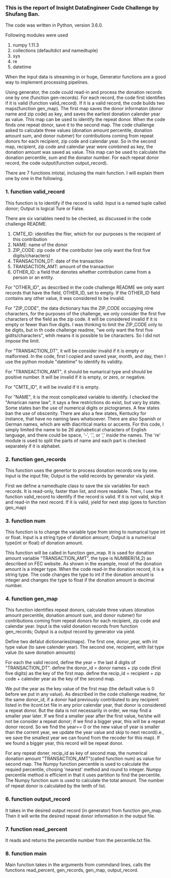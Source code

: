 ### This is the report of Insight DataEngineer Code Challenge by Shufang Ban.

The code was written in Python, version 3.6.0.

Following modules were used
   1) numpy 1.11.3
   2) collections (defaultdict and namedtuple)
   3) sys
   4) re
   5) datetime
   
When the input data is streaming in or huge, Generator functions are a good way to implement processing pipelines.

Using generator, the code could read-in and process the donation records one by one (function gen-records). 
For each record, the code first identifies if it is valid (function valid_record).
If it is a valid record, the code builds two maps(function gen_map).
The first map saves the donor informaton (donor name and zip code) as key, and saves the earliest donation calender year as value.
This map can be used to identify the repeat donor.
When the code finds one repeat donor, save it to the second map.
The code challenge asked to calculate three values (donation amount percentile, donation amount sum, and donor nubmer) for contributions coming from repeat donors for each recipient, zip code and calendar year.
So in the second map, recipient, zip code and calendar year were combined as key, the donation amount was saved as value.
This map can be used to calculate the donation percentile, sum and the donator number.
For each repeat donor record, the code output(function output_record).


There are 7 functions intotal, inclusing the main function. I will explain them one by one in the following.
 

### 1. function valid_record

   This function is to identify if the record is valid. Input is a named tuple called donor; Output is logical Ture or False.
   
   There are six variables need to be checked, as discussed in the code challenge README.
   1) CMTE_ID: identifies the flier, which for our purposes is the recipient of this contribution
   2) NAME: name of the donor
   3) ZIP_CODE: zip code of the contributor (we only want the first five digits/characters)
   4) TRANSACTION_DT: date of the transaction
   5) TRANSACTION_AMT: amount of the transaction
   6) OTHER_ID: a field that denotes whether contribution came from a person or an entity. 
   
   For "OTHER_ID", as described in the code challenge README we only want records that have the field, OTHER_ID, set to empty. If the OTHER_ID field contains any other value, it was considered to be invalid.
   
   For "ZIP_CODE", the data dictionary has the ZIP_CODE occupying nine characters, for the purposes of the challenge, we only consider the first five characters of the field as the zip code. it will be considered invalid if it is empty or fewer than five digits. I was thinking to limit the ZIP_CODE only to be digits, but in th code challenge readme, "we only want the first five gidits/characters", whih means it is possible to be characters. So I did not impose the limit.
   
   For "TRANSACTION_DT",  it will be consider invalid if it is empty or malformed. In the code, first I copied and saved year, month, and day, then I use the python module "datetime" to identify its validity. 
   
   For "TRANSACTION_AMT", it should be numarical type and should be positive number. It will be invalid if it is empty, or zero, or negative.
   
   For "CMTE_ID", it will be invalid if it is empty.
   
   For "NAME", it is the most complicated variable to identify. I checked the "Amarican name law", it says a few restrictions do exist, but vary by state. Some states ban the use of numerical digits or pictogrames. A few states ban the use of obscenity. There are also a few states, Kentucky for instance, that have no naming laws whatsoever. There are also Spanish or German names, which are with diacritical marks or accents. For this code, I simply limited the name to be 26 alphabetical characters of English language, and there could be space, '-', '.', or ',' inside the names. The 're' module is used to split the parts of name and each part is checked separately if it is alphabet.


### 2. function gen_records

   This function uses the genertor to process donation records one by one.
   Input is the input file; Output is the valid records by generator via yield. 
   
   First we define a namedtuple class to save the six variables for each records. 
   It is read-only, faster than list, and more readable.
   Then, I use the function valid_record to identify if the record is valid. 
   If it is not valid, skip it and read-in the next record. 
   If it is valid, yield for next step (goes to function gen_map) 
    
### 3. function num

   This function is to change the variable type from string to numarical type int or float.
   Input is a string type of donation amount; Output is a numerical type(int or float) of donation amount.
   
   This function will be called in function gen_map. 
   It is used for donation amount variable "TRANSACTION_AMT", the type is NUMBER(14,2) as described on FEC website. 
   As shown in the example, most of the donation amount is a integer type. 
   When the code read-in the donation record, it is a string type. The code changes the type to int if the donation amount is integer and changes the type to float if the donation amount is decimal number.

### 4. function gen_map
   
   This function identifies repeat donors, calculate three values (donation amount percentile, donation amount sum, and donor nubmer) for contributions coming from repeat donors for each recipient, zip code and calendar year.
   Input is the valid donation records from function gen_records; Output is a output record by generator via yield.
   
   Define two defalut dictionaries(maps). 
   The first one, donor_year, with int type value (to save calender year).
   The second one, recipient, with list type value (to save donation amounts) 
   
   For each the valid record, 
   define the year = the last 4 digits of "TRANSACTION_DT". 
   define the donor_id = donor names + zip code (first five digits) as the key of the first map. 
   define the recip_id = recipient + zip code + calender year as the key of the second map. 
   
   We put the year as the key value of the first map (the default value is 0 before we put in any value). 
   As described in the code challenge readme, for the same donor_id,  if a donor had previously contributed to any recipient listed in the itcont.txt file in any prior calendar year, that donor is considered a repeat donor. But the data is not necessarily in order, we may find a smaller year later. If we find a smaller year after the first value, he/she will not be consider a repeat donor; if we find a bigger year, this will be a repeat donor record. 
   So we find the year== 0 or the new value of year is smaller than the corrent year, we update the year value and skip to next record(i.e., we save the smallest year we can found from the recoder for this map). If we found a bigger year, this record will be repeat donor. 
   
   For any repeat doner, recip_id as key of second map, the numerical donation amount "TRANSACTION_AMT"(called function num) as value for second map.
   The Numpy function percentile is used to calculate the requied percentile, chosing 'nearest' method and round to integer. Numpy percentile method is efficient in that it uses partition to find the percentile.
   The Numpy function sum is used to calculate the total amount.
   The number of repeat donor is calculated by the lenth of list.
   

### 6. function output_record

It takes in the desired output record (in generator) from function gen_map. Then it will write the desired repeat donor information in the output file.

### 7. function read_percent

It reads and returns the percentile number from the percentile.txt file.

### 8. function main

Main function takes in the arguments from commdand lines, calls the functions read_percent, gen_records, gen_map, output_record.

